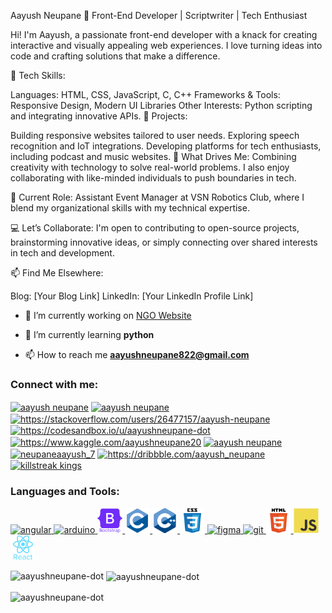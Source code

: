 Aayush Neupane
🌟 Front-End Developer | Scriptwriter | Tech Enthusiast

Hi! I'm Aayush, a passionate front-end developer with a knack for creating interactive and visually appealing web experiences. I love turning ideas into code and crafting solutions that make a difference.

🔹 Tech Skills:

Languages: HTML, CSS, JavaScript, C, C++
Frameworks & Tools: Responsive Design, Modern UI Libraries
Other Interests: Python scripting and integrating innovative APIs.
🔹 Projects:

Building responsive websites tailored to user needs.
Exploring speech recognition and IoT integrations.
Developing platforms for tech enthusiasts, including podcast and music websites.
🔹 What Drives Me:
Combining creativity with technology to solve real-world problems. I also enjoy collaborating with like-minded individuals to push boundaries in tech.

🔹 Current Role:
Assistant Event Manager at VSN Robotics Club, where I blend my organizational skills with my technical expertise.

💻 Let’s Collaborate:
I'm open to contributing to open-source projects, brainstorming innovative ideas, or simply connecting over shared interests in tech and development.

📫 Find Me Elsewhere:

Blog: [Your Blog Link]
LinkedIn: [Your LinkedIn Profile Link]
- 🔭 I’m currently working on [NGO Website](https://aayushneupane-dot.github.io/ngoos/)

- 🌱 I’m currently learning **python**

- 📫 How to reach me **aayushneupane822@gmail.com**

<h3 align="left">Connect with me:</h3>
<p align="left">
<a href="https://codepen.io/aayush neupane" target="blank"><img align="center" src="https://raw.githubusercontent.com/rahuldkjain/github-profile-readme-generator/master/src/images/icons/Social/codepen.svg" alt="aayush neupane" height="30" width="40" /></a>
<a href="https://linkedin.com/in/aayush neupane" target="blank"><img align="center" src="https://raw.githubusercontent.com/rahuldkjain/github-profile-readme-generator/master/src/images/icons/Social/linked-in-alt.svg" alt="aayush neupane" height="30" width="40" /></a>
<a href="https://stackoverflow.com/users/https://stackoverflow.com/users/26477157/aayush-neupane" target="blank"><img align="center" src="https://raw.githubusercontent.com/rahuldkjain/github-profile-readme-generator/master/src/images/icons/Social/stack-overflow.svg" alt="https://stackoverflow.com/users/26477157/aayush-neupane" height="30" width="40" /></a>
<a href="https://codesandbox.com/https://codesandbox.io/u/aayushneupane-dot" target="blank"><img align="center" src="https://raw.githubusercontent.com/rahuldkjain/github-profile-readme-generator/master/src/images/icons/Social/codesandbox.svg" alt="https://codesandbox.io/u/aayushneupane-dot" height="30" width="40" /></a>
<a href="https://kaggle.com/https://www.kaggle.com/aayushneupane20" target="blank"><img align="center" src="https://raw.githubusercontent.com/rahuldkjain/github-profile-readme-generator/master/src/images/icons/Social/kaggle.svg" alt="https://www.kaggle.com/aayushneupane20" height="30" width="40" /></a>
<a href="https://fb.com/aayush neupane" target="blank"><img align="center" src="https://raw.githubusercontent.com/rahuldkjain/github-profile-readme-generator/master/src/images/icons/Social/facebook.svg" alt="aayush neupane" height="30" width="40" /></a>
<a href="https://instagram.com/neupaneaayush_7" target="blank"><img align="center" src="https://raw.githubusercontent.com/rahuldkjain/github-profile-readme-generator/master/src/images/icons/Social/instagram.svg" alt="neupaneaayush_7" height="30" width="40" /></a>
<a href="https://dribbble.com/https://dribbble.com/aayush_neupane" target="blank"><img align="center" src="https://raw.githubusercontent.com/rahuldkjain/github-profile-readme-generator/master/src/images/icons/Social/dribbble.svg" alt="https://dribbble.com/aayush_neupane" height="30" width="40" /></a>
<a href="https://www.youtube.com/c/killstreak kings" target="blank"><img align="center" src="https://raw.githubusercontent.com/rahuldkjain/github-profile-readme-generator/master/src/images/icons/Social/youtube.svg" alt="killstreak kings" height="30" width="40" /></a>
</p>

<h3 align="left">Languages and Tools:</h3>
<p align="left"> <a href="https://angular.io" target="_blank" rel="noreferrer"> <img src="https://angular.io/assets/images/logos/angular/angular.svg" alt="angular" width="40" height="40"/> </a> <a href="https://www.arduino.cc/" target="_blank" rel="noreferrer"> <img src="https://cdn.worldvectorlogo.com/logos/arduino-1.svg" alt="arduino" width="40" height="40"/> </a> <a href="https://getbootstrap.com" target="_blank" rel="noreferrer"> <img src="https://raw.githubusercontent.com/devicons/devicon/master/icons/bootstrap/bootstrap-plain-wordmark.svg" alt="bootstrap" width="40" height="40"/> </a> <a href="https://www.cprogramming.com/" target="_blank" rel="noreferrer"> <img src="https://raw.githubusercontent.com/devicons/devicon/master/icons/c/c-original.svg" alt="c" width="40" height="40"/> </a> <a href="https://www.w3schools.com/cpp/" target="_blank" rel="noreferrer"> <img src="https://raw.githubusercontent.com/devicons/devicon/master/icons/cplusplus/cplusplus-original.svg" alt="cplusplus" width="40" height="40"/> </a> <a href="https://www.w3schools.com/css/" target="_blank" rel="noreferrer"> <img src="https://raw.githubusercontent.com/devicons/devicon/master/icons/css3/css3-original-wordmark.svg" alt="css3" width="40" height="40"/> </a> <a href="https://www.figma.com/" target="_blank" rel="noreferrer"> <img src="https://www.vectorlogo.zone/logos/figma/figma-icon.svg" alt="figma" width="40" height="40"/> </a> <a href="https://git-scm.com/" target="_blank" rel="noreferrer"> <img src="https://www.vectorlogo.zone/logos/git-scm/git-scm-icon.svg" alt="git" width="40" height="40"/> </a> <a href="https://www.w3.org/html/" target="_blank" rel="noreferrer"> <img src="https://raw.githubusercontent.com/devicons/devicon/master/icons/html5/html5-original-wordmark.svg" alt="html5" width="40" height="40"/> </a> <a href="https://developer.mozilla.org/en-US/docs/Web/JavaScript" target="_blank" rel="noreferrer"> <img src="https://raw.githubusercontent.com/devicons/devicon/master/icons/javascript/javascript-original.svg" alt="javascript" width="40" height="40"/> </a> <a href="https://reactjs.org/" target="_blank" rel="noreferrer"> <img src="https://raw.githubusercontent.com/devicons/devicon/master/icons/react/react-original-wordmark.svg" alt="react" width="40" height="40"/> </a> </p>

<p><img align="left" src="https://github-readme-stats.vercel.app/api/top-langs?username=aayushneupane-dot&show_icons=true&locale=en&layout=compact" alt="aayushneupane-dot" /></p>

<p>&nbsp;<img align="center" src="https://github-readme-stats.vercel.app/api?username=aayushneupane-dot&show_icons=true&locale=en" alt="aayushneupane-dot" /></p>

<p><img align="center" src="https://github-readme-streak-stats.herokuapp.com/?user=aayushneupane-dot&" alt="aayushneupane-dot" /></p>
